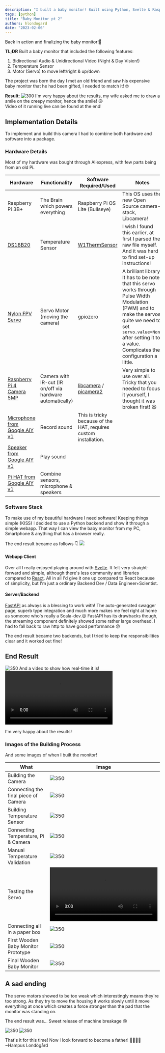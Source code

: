 ```yaml
---
description: "I built a baby monitor! Built using Python, Svelte & Raspberry Pi."
tags: [python]
title: "Baby Monitor pt 2"
authors: hlondogard
date: "2023-02-06"
---
```


Back in action and finalizing the baby monitor!👶

**TL;DR**
Built a baby monitor that included the following features:
1. Bidirectional Audio & Unidirectional Video (Night & Day Vision!)
2. Temperature Sensor
3. Motor (Servo) to move left/right & up/down

The project was born the day I met an old friend and saw his expensive baby monitor that he had been gifted, I needed to match it! 🤓
<!--truncate-->

**Result:**
![300](20230206181407.png)
I'm very happy about the results, my wife asked me to draw a smile on the creepy monitor, hence the smile! 😜  
Video of it running live can be found at the end!

## Implementation Details
To implement and build this camera I had to combine both hardware and software into a package. 

### Hardware Details
Most of my hardware was bought through Aliexpress, with few parts being from an old Pi.

| Hardware                                                                      | Functionality                                             | Software Required/Used                                                                      | Notes                                                                                                                                                                                                                                  |
|-------------------------------------------------------------------------------|-----------------------------------------------------------|---------------------------------------------------------------------------------------------|----------------------------------------------------------------------------------------------------------------------------------------------------------------------------------------------------------------------------------------|
| Raspberry Pi 3B+                                                              | The Brain which powers everything                         | Raspberry Pi OS Lite (Bullseye)                                                             | This OS uses the new Open Source camera-stack, Libcamera!                                                                                                                                                                              |
| [DS18B20](https://www.aliexpress.com/item/4000143479592.html)                 | Temperature Sensor                                        | [W1ThermSensor](https://github.com/timofurrer/w1thermsensor)                                | I wish I found this earlier, at first I parsed the raw file myself. And it was hard to find set-up instructions!                                                                                                                       |
| [Nylon FPV Servo](https://www.aliexpress.com/item/1623404058.html)            | Servo Motor (moving the camera)                           | [gpiozero](https://gpiozero.readthedocs.io/en/stable/)                                      | A brilliant library. It has to be noted that this servo works through Pulse Width Modulation (PWM) and to make the servos quite we need to set `servo.value=None` after setting it to a value. Complicates the configuration a little. |
| [Raspberry Pi 4 Camera 5MP](https://www.aliexpress.com/item/32668508991.html) | Camera with IR-cut (IR on/off via hardware automatically) | [libcamera](https://libcamera.org/) / [picamera2](https://github.com/raspberrypi/picamera2) | Very simple to use over all. Tricky that you needed to focus it yourself, I thought it was broken first! 😆                                                                                                                            |
| [Microphone from Google AIY v1](https://aiyprojects.withgoogle.com/voice-v1/) | Record sound                                              | This is tricky because of the HAT, requires custom installation.                            |                                                                                                                                                                                                                                        |
| [Speaker from Google AIY v1](https://aiyprojects.withgoogle.com/voice-v1/)    | Play sound                                                |                                                                                             |                                                                                                                                                                                                                                        |
| [Pi HAT from Google AIY v1](https://aiyprojects.withgoogle.com/voice-v1/)     | Combine sensors, microphone & speakers                    |                                                                                             |                                                                                                                                                                                                                                        |


### Software Stack
To make use of my beautiful hardware I need software! 
Keeping things simple (KISS) I decided to use a Python backend and show it through a simple webapp. That way I can view the baby monitor from my PC, Smartphone & anything that has a browser really.

The end result became as follows 👇
![](20230206201818.png)

#### Webapp Client
Over all I really enjoyed playing around with [Svelte](https://svelte.dev/). It felt very straight-forward and simple, although there's less community and libraries compared to [React](https://reactjs.org/).
All in all I'd give it one up compared to React because of simplicity, but I'm just a ordinary Backend Dev / Data Engineer+Scientist.

#### Server/Backend
[FastAPI](https://fastapi.tiangolo.com/) as always is a blessing to work with! The auto-generated swagger page, superb type integration and much more makes me feel right at home as someone who's really a Scala-dev.😉
FastAPI has its drawbacks though, the streaming component definitely showed some rather large overhead. I had to fall back to raw http to have good performance 😰

The end result became two backends, but I tried to keep the responsibilities clear and it worked out fine!

## End Result
![350](20230206181407.png)
And a video to show how real-time it is!
<video controls src="/video/Studio_Project.mp4" type="video/mp4" width="350"/>

I'm very happy about the results!

### Images of the Building Process
And some images of when I built the monitor!

| What                                 | Image                                                                           |
|--------------------------------------|---------------------------------------------------------------------------------|
| Building the Camera                  | ![350](20220924_200441.jpg)                                                     |
| Connecting the final piece of Camera | ![350](20220924_201132.jpg)                                                     |
| Building Temperature Sensor          | ![350](20220924_203146.jpg)                                                     |
| Connecting Temperature, Pi & Camera  | ![350](20220927_174516.jpg)                                                     |
| Manual Temperature Validation        | ![350](20220927_174522.jpg)                                                     |
| Testing the Servo                    | <video controls src="/video/20220927_195156.mp4" type="video/mp4" width="350"/> |
| Connecting all in a paper box        | ![350](20221204_191914.jpg)                                                     |
| First Wooden Baby Monitor Prototype  | ![350](20230108_160751.jpg)                                                     |
| Final Wooden Baby Monitor            | ![350](signal-2023-01-08-20-34-58-840.jpg)                                      |

## A sad ending
The servo motors showed to be too weak which interestingly means they're too strong. 
As they try to move the housing it works slowly until it move everything at once which creates a force stronger than the pad that the monitor was standing on.

The end result was... Sweet release of machine breakage 😢

![350](20230120_185651.jpg) ![350](20230128_113031.jpg)

That's it for this time! Now I look forward to become a father! 👨‍👩‍👧‍👦  
~Hampus Londögård